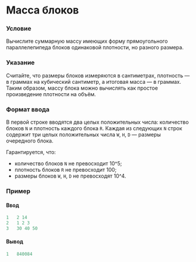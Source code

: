 # Масса блоков

### Условие

Вычислите суммарную массу имеющих форму прямоугольного параллелепипеда блоков одинаковой плотности, но разного размера.  

### Указание

Считайте, что размеры блоков измеряются в сантиметрах, плотность — в граммах на кубический сантиметр, а итоговая масса — в граммах. Таким образом, массу блока можно вычислять как простое произведение плотности на объём.  

### Формат ввода

В первой строке вводятся два целых положительных числа: количество блоков `N` и плотность каждого блока `R`. Каждая из следующих `N` строк содержит три целых положительных числа `W`, `H`, `D` — размеры очередного блока.

Гарантируется, что:

* количество блоков `N` не превосходит 10^5;
* плотность блоков `R` не превосходит 100;
* размеры блоков `W`, `H`, `D` не превосходят 10^4.

### Пример

#### Ввод

```objectivec
1   2 14
2   1 2 3
3   30 40 50
```

#### Вывод

```objectivec
1   840084
```